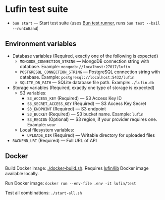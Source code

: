 # Lufin test suite

- `bun start` — Start test suite (uses [Bun test runner](https://bun.com/docs/cli/test), runs `bun test --bail --runInBand`)

## Environment variables

- Database variables (Required, exactly one of the following is expected)
  - `MONGODB_CONNECTION_STRING` — MongoDB connection string with database. Example: `mongodb://localhost:27017/lufin`
  - `POSTGRESQL_CONNECTION_STRING` — PostgreSQL connection string with database. Example: `postgresql://localhost:5432/lufin`
  - `SQLITE_DB_PATH` — SQLite database file path. Example: `./lufin.db`
- Storage variables (Required, exactly one type of storage is expected)
  - S3 variables:
    - `S3_ACCESS_KEY` (Required) — S3 Access Key ID
    - `S3_SECRET_ACCESS_KEY` (Required) — S3 Access Key Secret
    - `S3_ENDPOINT` (Required) — S3 endpoint
    - `S3_BUCKET` (Required) — S3 bucket name. Example: `lufin`
    - `S3_REGION` (Optional) — S3 region, if your provider requires one. Example: `weur`
  - Local filesystem variables:
    - `UPLOADS_DIR` (Required) — Writable directory for uploaded files
- `BACKEND_URI` (Required) — Full URL of API

## Docker

Build Docker image: [./docker-build.sh](./docker-build.sh). Requires [lufin/lib](../lib/README.md) Docker image available locally. 

Run Docker image: `docker run --env-file .env -it lufin/test`

Test all combinations: `./start-all.sh`
